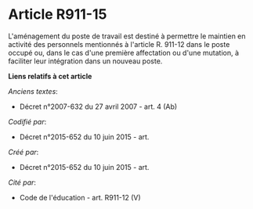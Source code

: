 # Article R911-15

L'aménagement du poste de travail est destiné à permettre le maintien en activité des personnels mentionnés à l'article R.
911-12 dans le poste occupé ou, dans le cas d'une première affectation ou d'une mutation, à faciliter leur intégration dans
un nouveau poste.

**Liens relatifs à cet article**

_Anciens textes_:

  - Décret n°2007-632 du 27 avril 2007 - art. 4 (Ab)

_Codifié par_:

  - Décret n°2015-652 du 10 juin 2015 - art.

_Créé par_:

  - Décret n°2015-652 du 10 juin 2015 - art.

_Cité par_:

  - Code de l'éducation - art. R911-12 (V)
